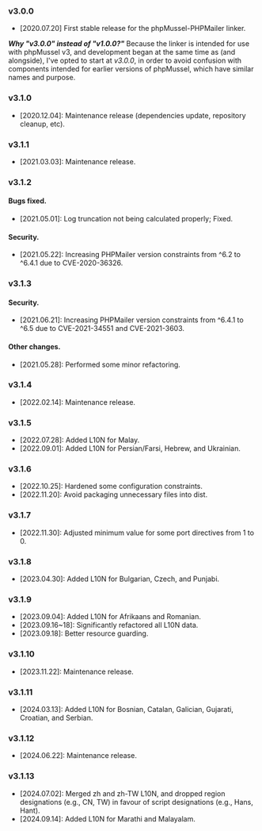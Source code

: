 ### v3.0.0

- [2020.07.20] First stable release for the phpMussel-PHPMailer linker.

__*Why "v3.0.0" instead of "v1.0.0?"*__ Because the linker is intended for use with phpMussel v3, and development began at the same time as (and alongside), I've opted to start at *v3.0.0*, in order to avoid confusion with components intended for earlier versions of phpMussel, which have similar names and purpose.

### v3.1.0

- [2020.12.04]: Maintenance release (dependencies update, repository cleanup, etc).

### v3.1.1

- [2021.03.03]: Maintenance release.

### v3.1.2

#### Bugs fixed.
- [2021.05.01]: Log truncation not being calculated properly; Fixed.

#### Security.
- [2021.05.22]: Increasing PHPMailer version constraints from ^6.2 to ^6.4.1 due to CVE-2020-36326.

### v3.1.3

#### Security.
- [2021.06.21]: Increasing PHPMailer version constraints from ^6.4.1 to ^6.5 due to CVE-2021-34551 and CVE-2021-3603.

#### Other changes.
- [2021.05.28]: Performed some minor refactoring.

### v3.1.4

- [2022.02.14]: Maintenance release.

### v3.1.5

- [2022.07.28]: Added L10N for Malay.
- [2022.09.01]: Added L10N for Persian/Farsi, Hebrew, and Ukrainian.

### v3.1.6

- [2022.10.25]: Hardened some configuration constraints.
- [2022.11.20]: Avoid packaging unnecessary files into dist.

### v3.1.7

- [2022.11.30]: Adjusted minimum value for some port directives from 1 to 0.

### v3.1.8

- [2023.04.30]: Added L10N for Bulgarian, Czech, and Punjabi.

### v3.1.9

- [2023.09.04]: Added L10N for Afrikaans and Romanian.
- [2023.09.16~18]: Significantly refactored all L10N data.
- [2023.09.18]: Better resource guarding.

### v3.1.10

- [2023.11.22]: Maintenance release.

### v3.1.11

- [2024.03.13]: Added L10N for Bosnian, Catalan, Galician, Gujarati, Croatian, and Serbian.

### v3.1.12

- [2024.06.22]: Maintenance release.

### v3.1.13

- [2024.07.02]: Merged zh and zh-TW L10N, and dropped region designations (e.g., CN, TW) in favour of script designations (e.g., Hans, Hant).
- [2024.09.14]: Added L10N for Marathi and Malayalam.
